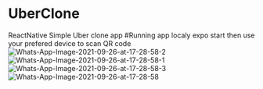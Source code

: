 # UberClone
ReactNative Simple Uber clone app
#Running app localy 
expo start then use your prefered device to scan QR code
<img src="https://i.ibb.co/6vgKJXG/Whats-App-Image-2021-09-26-at-17-28-58-2.jpg" alt="Whats-App-Image-2021-09-26-at-17-28-58-2" border="0">
<img src="https://i.ibb.co/nsZMFG9/Whats-App-Image-2021-09-26-at-17-28-58-1.jpg" alt="Whats-App-Image-2021-09-26-at-17-28-58-1" border="0">
<img src="https://i.ibb.co/zZFqsnS/Whats-App-Image-2021-09-26-at-17-28-58-3.jpg" alt="Whats-App-Image-2021-09-26-at-17-28-58-3" border="0">
<img src="https://i.ibb.co/RcVT6tj/Whats-App-Image-2021-09-26-at-17-28-58.jpg" alt="Whats-App-Image-2021-09-26-at-17-28-58" border="0">
